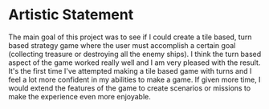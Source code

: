 # Artistic Statement

The main goal of this project was to see if I could create a tile based, turn based strategy game where the user must accomplish a certain goal (collecting treasure or destroying all the enemy ships). I think the turn based aspect of the game worked really well and I am very pleased with the result. It's the first time I've attempted making a tile based game with turns and I feel a lot more confident in my abilities to make a game. If given more time, I would extend the features of the game to create scenarios or missions to make the experience even more enjoyable. 
